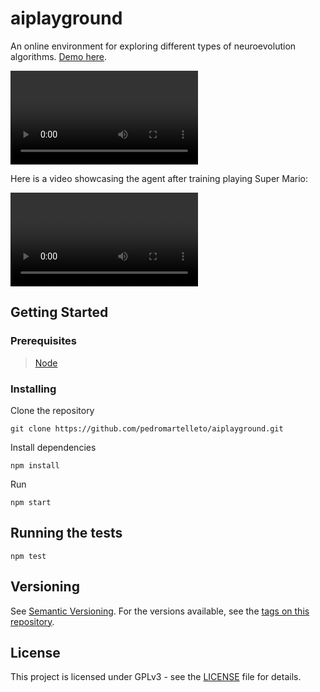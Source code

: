 # aiplayground

An online environment for exploring different types of neuroevolution algorithms.
[Demo here](https://aiplayground.web.app).

<div>
  <video autoplay="true" controls="false" src="https://user-images.githubusercontent.com/35240934/128615672-2c77c06c-1d38-4093-a495-39a1024a2e58.mp4" />
</div>

Here is a video showcasing the agent after training playing Super Mario:

<div>
  <video autoplay="true" controls="false" src="https://github.com/PedroMartelleto/CoviData/assets/35240934/7cb9f3ce-5557-4806-bb1c-cbd4bb961476"/>
</div>

## Getting Started

### Prerequisites

> [Node](https://nodejs.org)

### Installing

Clone the repository

```
git clone https://github.com/pedromartelleto/aiplayground.git
```

Install dependencies

```
npm install
```

Run

```
npm start
```

## Running the tests

```
npm test
```

## Versioning

See [Semantic Versioning](http://semver.org/). For the versions available, see the [tags on this repository](https://github.com/pedromartelleto/mathweb/tags).

## License

This project is licensed under GPLv3 - see the [LICENSE](LICENSE) file for details.

